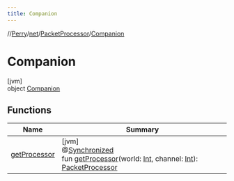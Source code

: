 ```yaml
---
title: Companion
---
```

//[Perry](../../../../index.html)/[net](../../index.html)/[PacketProcessor](../index.html)/[Companion](index.html)



# Companion



[jvm]\
object [Companion](index.html)



## Functions


| Name | Summary |
|---|---|
| [getProcessor](get-processor.html) | [jvm]<br>@[Synchronized](https://kotlinlang.org/api/latest/jvm/stdlib/kotlin.jvm/-synchronized/index.html)<br>fun [getProcessor](get-processor.html)(world: [Int](https://kotlinlang.org/api/latest/jvm/stdlib/kotlin/-int/index.html), channel: [Int](https://kotlinlang.org/api/latest/jvm/stdlib/kotlin/-int/index.html)): [PacketProcessor](../index.html) |

